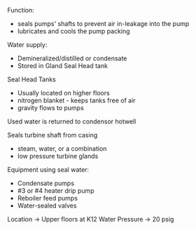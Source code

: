 Function:
-	seals pumps' shafts to prevent air in-leakage into the pump
-	lubricates and cools the pump packing

Water supply:
-	Demineralized/distilled or condensate
-	Stored in Gland Seal Head tank

Seal Head Tanks
-	Usually located on higher floors
-	nitrogen blanket - keeps tanks free of air
-	gravity flows to pumps

Used water is returned to condensor hotwell

Seals turbine shaft from casing
-	steam, water, or a combination
-	low pressure turbine glands

Equipment using seal water:
-	Condensate pumps
-	#3 or #4 heater drip pump
-	Reboiler feed pumps
-	Water-sealed valves

Location -> Upper floors at K12
Water Pressure -> 20 psig